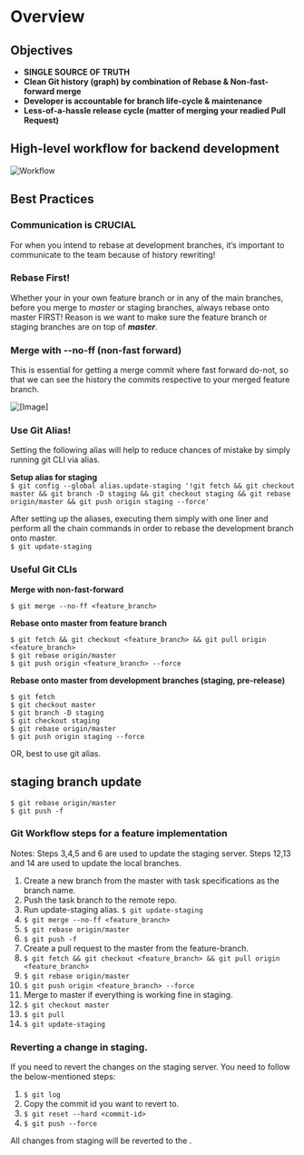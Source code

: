 # Overview


## Objectives

* **SINGLE SOURCE OF TRUTH**
* **Clean Git history (graph) by combination of Rebase & Non-fast-forward merge**
* **Developer is accountable for branch life-cycle & maintenance**
* **Less-of-a-hassle release cycle (matter of merging your readied Pull Request)**

## High-level workflow for backend development
![Workflow](https://github.com/joffyjv/gwflow/blob/main/blob/wf.jpeg?raw=true)

## Best Practices
### Communication is CRUCIAL
For when you intend to rebase at development branches, it’s important to communicate to the team because of history rewriting!

### Rebase First!
Whether your in your own feature branch or in any of the main branches, before you merge to _master_ or staging branches, always rebase onto master FIRST! Reason is we want to make sure the feature branch or staging branches are on top of _**master**_.

### Merge with --no-ff (non-fast forward)

This is essential for getting a merge commit where fast forward do-not, so that we can see the history the commits respective to your merged feature branch.

![[Image]](https://github.com/joffyjv/gwflow/blob/main/blob/merge.jpeg)

### Use Git Alias!
Setting the following alias will help to reduce chances of mistake by simply running git CLI via alias.

**Setup alias for staging** <br />
`$ git config --global alias.update-staging '!git fetch && git checkout master && git branch -D staging && git checkout staging && git rebase origin/master && git push origin staging --force'`


After setting up the aliases, executing them simply with one liner and perform all the chain commands in order to rebase the development branch onto master. <br />
`$ git update-staging`

### Useful Git CLIs

**Merge with non-fast-forward** <br />

`$ git merge --no-ff <feature_branch>` <br />

**Rebase onto master from feature branch**<br />

`$ git fetch && git checkout <feature_branch> && git pull origin <feature_branch>`<br />
`$ git rebase origin/master`<br />
`$ git push origin <feature_branch> --force`<br />

**Rebase onto master from development branches (staging, pre-release)**<br />

`$ git fetch`<br />
`$ git checkout master`<br />
`$ git branch -D staging`<br />
`$ git checkout staging`<br />
`$ git rebase origin/master`<br />
`$ git push origin staging --force`<br />

OR, best to use git alias.
 ## staging branch update 
 `$ git rebase origin/master` <br />
 `$ git push -f` <br />
### Git Workflow steps for a feature implementation

Notes: 
Steps 3,4,5 and 6 are used to update the staging server.
Steps 12,13 and 14 are used to update the local branches.
1. Create a new branch from the master with task specifications as the branch name.
2. Push the task branch to the remote repo.
3. Run update-staging alias. `$ git update-staging` 
4. `$ git merge --no-ff <feature_branch>` <br />
5. `$ git rebase origin/master` <br />
6. `$ git push -f` <br />
7. Create a pull request to the master from the feature-branch.
8. `$ git fetch && git checkout <feature_branch> && git pull origin <feature_branch>`<br />
9. `$ git rebase origin/master`<br />
10. `$ git push origin <feature_branch> --force`<br />
11. Merge to master if everything is working fine in staging.<br />
12. `$ git checkout master`<br />
13. `$ git pull`<br />
14. `$ git update-staging`<br />

### Reverting a change in staging.
If you need to revert the changes on the staging server. You need to follow the below-mentioned steps:
1. `$ git log`<br />
2. Copy the commit id you want to revert to.
3. `$ git reset --hard <commit-id>`<br />
4. `$ git push --force`<br />

All changes from staging will be reverted to the <commit-id>.
